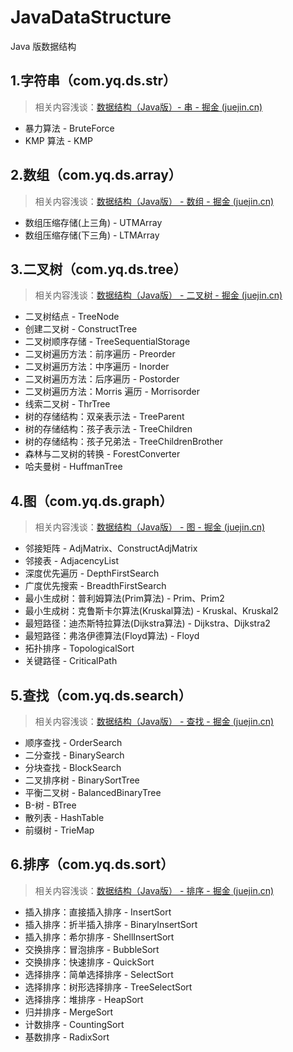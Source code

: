# JavaDataStructure
Java 版数据结构

## 1.字符串（com.yq.ds.str）

> 相关内容浅谈：[数据结构（Java版）- 串 - 掘金 (juejin.cn)](https://juejin.cn/post/7237036467893338168)

* 暴力算法   -   BruteForce
* KMP 算法   -   KMP



## 2.数组（com.yq.ds.array）

> 相关内容浅谈：[数据结构（Java版） - 数组 - 掘金 (juejin.cn)](https://juejin.cn/post/7237029359135457317)

* 数组压缩存储(上三角)    -   UTMArray
* 数组压缩存储(下三角)    -   LTMArray



## 3.二叉树（com.yq.ds.tree）

> 相关内容浅谈：[数据结构（Java版） - 二叉树 - 掘金 (juejin.cn)](https://juejin.cn/post/7237046997735096378)

* 二叉树结点    -   TreeNode
* 创建二叉树    -   ConstructTree
* 二叉树顺序存储    -   TreeSequentialStorage
* 二叉树遍历方法：前序遍历    -   Preorder
* 二叉树遍历方法：中序遍历    -   Inorder
* 二叉树遍历方法：后序遍历    -   Postorder
* 二叉树遍历方法：Morris 遍历    -   Morrisorder
* 线索二叉树    -   ThrTree
* 树的存储结构：双亲表示法    -   TreeParent
* 树的存储结构：孩子表示法    -   TreeChildren
* 树的存储结构：孩子兄弟法    -   TreeChildrenBrother
* 森林与二叉树的转换    -   ForestConverter
* 哈夫曼树    -   HuffmanTree



## 4.图（com.yq.ds.graph）

> 相关内容浅谈：[数据结构（Java版） - 图 - 掘金 (juejin.cn)](https://juejin.cn/post/7237540467428393015#heading-11)

* 邻接矩阵    -    AdjMatrix、ConstructAdjMatrix
* 邻接表    -    AdjacencyList
* 深度优先遍历    -    DepthFirstSearch
* 广度优先搜索    -    BreadthFirstSearch
* 最小生成树：普利姆算法(Prim算法)    -    Prim、Prim2
* 最小生成树：克鲁斯卡尔算法(Kruskal算法)    -    Kruskal、Kruskal2
* 最短路径：迪杰斯特拉算法(Dijkstra算法)    -    Dijkstra、Dijkstra2
* 最短路径：弗洛伊德算法(Floyd算法)    -    Floyd
* 拓扑排序    -    TopologicalSort
* 关键路径    -    CriticalPath



## 5.查找（com.yq.ds.search）

> 相关内容浅谈：[数据结构（Java版） - 查找 - 掘金 (juejin.cn)](https://juejin.cn/post/7237694780373106748)

* 顺序查找    -    OrderSearch
* 二分查找    -    BinarySearch
* 分块查找    -    BlockSearch
* 二叉排序树    -    BinarySortTree
* 平衡二叉树    -    BalancedBinaryTree
* B-树    -    BTree
* 散列表   -    HashTable
* 前缀树   -    TrieMap



## 6.排序（com.yq.ds.sort）

> 相关内容浅谈：[数据结构（Java版） - 排序 - 掘金 (juejin.cn)](https://juejin.cn/post/7238522776054005816)

* 插入排序：直接插入排序   -    InsertSort
* 插入排序：折半插入排序   -    BinaryInsertSort
* 插入排序：希尔排序   -    ShellInsertSort
* 交换排序：冒泡排序   -    BubbleSort
* 交换排序：快速排序   -    QuickSort
* 选择排序：简单选择排序   -    SelectSort
* 选择排序：树形选择排序   -    TreeSelectSort
* 选择排序：堆排序   -    HeapSort
* 归并排序   -    MergeSort
* 计数排序   -    CountingSort
* 基数排序   -    RadixSort